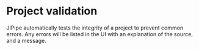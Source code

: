 # Project validation

JIPipe automatically tests the integrity of a project to prevent common errors.
Any errors will be listed in the UI with an explanation of the source, and a 
message. 
